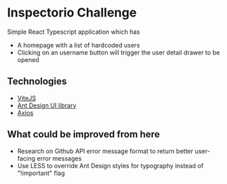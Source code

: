 # Inspectorio Challenge

Simple React Typescript application which has

- A homepage with a list of hardcoded users
- Clicking on an username button will trigger the user detail drawer to be opened

## Technologies

- [ViteJS]('https://vitejs.dev')
- [Ant Design UI library]('https://ant.design')
- [Axios]('https://axios-http.com/docs/intro')

## What could be improved from here

- Research on Github API error message format to return better user-facing error messages
- Use LESS to override Ant Design styles for typography instead of "!important" flag
